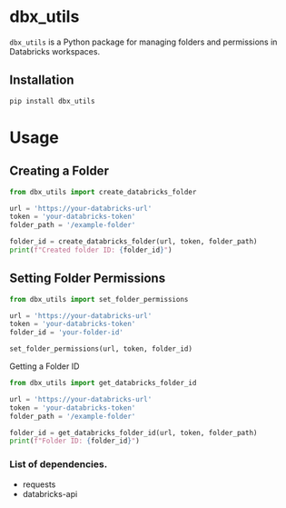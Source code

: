 # dbx_utils

`dbx_utils` is a Python package for managing folders and permissions in Databricks workspaces.

## Installation

```bash
pip install dbx_utils
```
# Usage
## Creating a Folder
```python
from dbx_utils import create_databricks_folder

url = 'https://your-databricks-url'
token = 'your-databricks-token'
folder_path = '/example-folder'

folder_id = create_databricks_folder(url, token, folder_path)
print(f"Created folder ID: {folder_id}")
```
## Setting Folder Permissions
```python
from dbx_utils import set_folder_permissions

url = 'https://your-databricks-url'
token = 'your-databricks-token'
folder_id = 'your-folder-id'

set_folder_permissions(url, token, folder_id)
```
Getting a Folder ID
```python
from dbx_utils import get_databricks_folder_id

url = 'https://your-databricks-url'
token = 'your-databricks-token'
folder_path = '/example-folder'

folder_id = get_databricks_folder_id(url, token, folder_path)
print(f"Folder ID: {folder_id}")
```
### List of dependencies.
- requests
- databricks-api